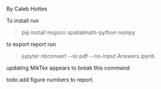 By Caleb Hottes

To install run
> pip install mujoco spatialmath-python numpy


to export report run 
> jupyter nbconvert --to pdf --no-input  Answers.ipynb

updating MikTex appears to break this command. 


todo add figure numbers to report. 
